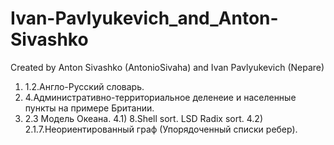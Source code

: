 # Ivan-Pavlyukevich_and_Anton-Sivashko

Created by Anton Sivashko (AntonioSivaha) and Ivan Pavlyukevich (Nepare)

1) 1.2.Англо-Русский словарь.
2) 4.Административно-территориальное деленеие и населенные пункты на примере Британии.
3) 2.3 Модель Океана.
4.1) 8.Shell sort. LSD Radix sort.
4.2) 2.1.7.Неориентированный граф (Упорядоченный списки ребер).
